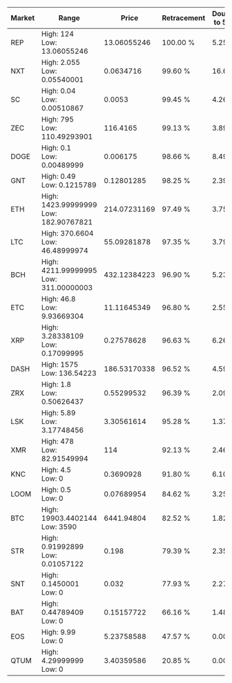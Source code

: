 | Market | Range | Price| Retracement | Doubles to 50% |
| --- | --- | --- | --- | --- |
| REP | High: 124<br />Low: 13.06055246 | 13.06055246 | 100.00 % | 5.25 |
| NXT | High: 2.055<br />Low: 0.05540001 | 0.0634716 | 99.60 % | 16.62 |
| SC | High: 0.04<br />Low: 0.00510867 | 0.0053 | 99.45 % | 4.26 |
| ZEC | High: 795<br />Low: 110.49293901 | 116.4165 | 99.13 % | 3.89 |
| DOGE | High: 0.1<br />Low: 0.00489999 | 0.006175 | 98.66 % | 8.49 |
| GNT | High: 0.49<br />Low: 0.1215789 | 0.12801285 | 98.25 % | 2.39 |
| ETH | High: 1423.99999999<br />Low: 182.90767821 | 214.07231169 | 97.49 % | 3.75 |
| LTC | High: 370.6604<br />Low: 46.48999974 | 55.09281878 | 97.35 % | 3.79 |
| BCH | High: 4211.99999995<br />Low: 311.00000003 | 432.12384223 | 96.90 % | 5.23 |
| ETC | High: 46.8<br />Low: 9.93669304 | 11.11645349 | 96.80 % | 2.55 |
| XRP | High: 3.28338109<br />Low: 0.17099995 | 0.27578628 | 96.63 % | 6.26 |
| DASH | High: 1575<br />Low: 136.54223 | 186.53170338 | 96.52 % | 4.59 |
| ZRX | High: 1.8<br />Low: 0.50626437 | 0.55299532 | 96.39 % | 2.09 |
| LSK | High: 5.89<br />Low: 3.17748456 | 3.30561614 | 95.28 % | 1.37 |
| XMR | High: 478<br />Low: 82.91549994 | 114 | 92.13 % | 2.46 |
| KNC | High: 4.5<br />Low: 0 | 0.3690928 | 91.80 % | 6.10 |
| LOOM | High: 0.5<br />Low: 0 | 0.07689954 | 84.62 % | 3.25 |
| BTC | High: 19903.4402144<br />Low: 3590 | 6441.94804 | 82.52 % | 1.82 |
| STR | High: 0.91992899<br />Low: 0.01057122 | 0.198 | 79.39 % | 2.35 |
| SNT | High: 0.1450001<br />Low: 0 | 0.032 | 77.93 % | 2.27 |
| BAT | High: 0.44789409<br />Low: 0 | 0.15157722 | 66.16 % | 1.48 |
| EOS | High: 9.99<br />Low: 0 | 5.23758588 | 47.57 % | 0.00 |
| QTUM | High: 4.29999999<br />Low: 0 | 3.40359586 | 20.85 % | 0.00 |
